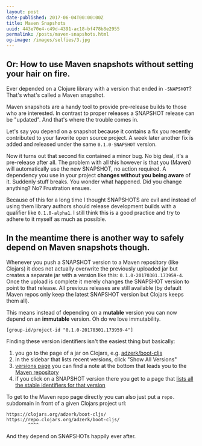 ```yaml
---
layout: post
date-published: 2017-06-04T00:00:00Z
title: Maven Snapshots
uuid: 443e70e4-c49d-4391-ac18-bf478b8e2955
permalink: /posts/maven-snapshots.html
og-image: /images/selfies/3.jpg
---
```


## Or: How to use Maven snapshots without setting your hair on fire.

Ever depended on a Clojure library with a version that ended in
`-SNAPSHOT`? That's what's called a Maven snapshot.

Maven snapshots are a handy tool to provide pre-release builds to
those who are interested. In contrast to proper releases a SNAPSHOT
release can be "updated". And that's where the trouble comes in.

Let's say you depend on a snapshot because it contains a fix you
recently contributed to your favorite open source project. A week
later another fix is added and released under the same
`0.1.0-SNAPSHOT` version.

Now it turns out that second fix contained a minor bug. No big deal,
it's a pre-release after all. The problem with all this however is
that you (Maven) will automatically use the new SNAPSHOT, no action required.
A dependency you use in your project **changes without you being aware**
of it. Suddenly stuff breaks. You wonder what happened. Did you change
anything? No? Frustration ensues.

Because of this for a long time I thought SNAPSHOTS are evil and
instead of using them library authors should release development
builds with a qualifier like `0.1.0-alpha1`.
I still think this is a good practice and try to adhere to it myself
as much as possible.

## In the meantime there is another way to safely depend on Maven snapshots though.

Whenever you push a SNAPSHOT version to a Maven repository (like
Clojars) it does not actually overwrite the previously uploaded jar
but creates a separate jar with a version like this:
`0.1.0-20170301.173959-4`. Once the upload is complete it merely
changes the SNAPSHOT version to point to that release. All previous
releases are still available (by default Maven repos only keep the latest
SNAPSHOT version but Clojars keeps them all).

This means instead of depending on a **mutable** version you can now
depend on an **immutable** version. Oh do we love immutability.

```
[group-id/project-id "0.1.0-20170301.173959-4"]
```

Finding these version identifiers isn't the easiest thing but basically:

1. you go to the page of a jar on Clojars, e.g. [adzerk/boot-cljs](https://clojars.org/adzerk/boot-cljs/)
2. in the sidebar that lists recent versions, click "Show All Versions"
3. [versions page](https://clojars.org/adzerk/boot-cljs/versions)
  you can find a note at the bottom that leads you to the [Maven repository](https://repo.clojars.org/adzerk/boot-cljs/)
4. if you click on a SNAPSHOT version there you get to a page that [lists all the stable identifiers for that version](https://repo.clojars.org/adzerk/boot-cljs/2.0.0-SNAPSHOT/)

To get to the Maven repo page directly you can also just put a `repo.` subdomain in front of a given Clojars project url:

```
https://clojars.org/adzerk/boot-cljs/
https://repo.clojars.org/adzerk/boot-cljs/
        ^^^^
```

And they depend on SNAPSHOTs happily ever after.


